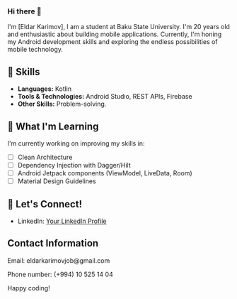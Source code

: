 ### Hi there 👋

I'm [Eldar Karimov], I am a student at Baku State University. I'm 20 years old and enthusiastic about building mobile applications. Currently, I'm honing my Android development skills and exploring the endless possibilities of mobile technology.

## 🚀 Skills

- **Languages:** Kotlin
- **Tools & Technologies:** Android Studio, REST APIs, Firebase
- **Other Skills:** Problem-solving.

## 🌱 What I'm Learning

I'm currently working on improving my skills in:

- [ ] Clean Architecture
- [ ] Dependency Injection with Dagger/Hilt
- [ ] Android Jetpack components (ViewModel, LiveData, Room)
- [ ] Material Design Guidelines

## 🤝 Let's Connect!

- LinkedIn: [Your LinkedIn Profile](https://www.linkedin.com/in/karimoveldar/)


<h2>Contact Information</h2>
<p>Email: eldarkarimovjob@gmail.com</p>
<p>Phone number: (+994) 10 525 14 04</p>

Happy coding!
